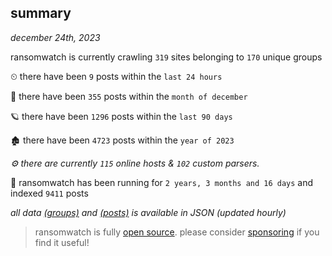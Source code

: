
## summary
_december 24th, 2023_

ransomwatch is currently crawling `319` sites belonging to `170` unique groups

⏲ there have been `9` posts within the `last 24 hours`

🦈 there have been `355` posts within the `month of december`

🪐 there have been `1296` posts within the `last 90 days`

🏚 there have been `4723` posts within the `year of 2023`

_⚙️ there are currently `115` online hosts & `102` custom parsers._

🦕 ransomwatch has been running for `2 years, 3 months and 16 days` and indexed `9411` posts

_all data  [(groups)](http://ransomwhat.telemetry.ltd/groups) and [(posts)](http://ransomwhat.telemetry.ltd/posts) is available in JSON (updated hourly)_

> ransomwatch is fully [open source](https://github.com/joshhighet/ransomwatch#ransomwatch--). please consider [sponsoring](https://github.com/sponsors/joshhighet) if you find it useful!
